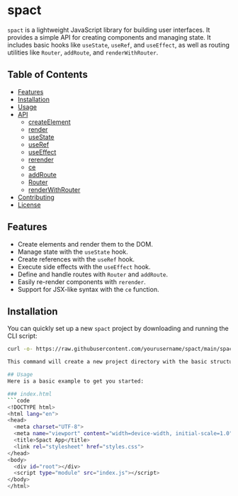 # spact

`spact` is a lightweight JavaScript library for building user interfaces. It provides a simple API for creating components and managing state. It includes basic hooks like `useState`, `useRef`, and `useEffect`, as well as routing utilities like `Router`, `addRoute`, and `renderWithRouter`.

## Table of Contents
- [Features](#features)
- [Installation](#installation)
- [Usage](#usage)
- [API](#api)
  - [createElement](#createelement)
  - [render](#render)
  - [useState](#usestate)
  - [useRef](#useref)
  - [useEffect](#useeffect)
  - [rerender](#rerender)
  - [ce](#ce)
  - [addRoute](#addroute)
  - [Router](#router)
  - [renderWithRouter](#renderwithrouter)
- [Contributing](#contributing)
- [License](#license)

## Features
- Create elements and render them to the DOM.
- Manage state with the `useState` hook.
- Create references with the `useRef` hook.
- Execute side effects with the `useEffect` hook.
- Define and handle routes with `Router` and `addRoute`.
- Easily re-render components with `rerender`.
- Support for JSX-like syntax with the `ce` function.

## Installation
You can quickly set up a new `spact` project by downloading and running the CLI script:

  ```sh
  curl -o- https://raw.githubusercontent.com/yourusername/spact/main/spact-cli.js | node - init my-spact-project

This command will create a new project directory with the basic structure and example files.

## Usage
Here is a basic example to get you started:

### index.html
  ```code
  <!DOCTYPE html>
  <html lang="en">
  <head>
    <meta charset="UTF-8">
    <meta name="viewport" content="width=device-width, initial-scale=1.0">
    <title>Spact App</title>
    <link rel="stylesheet" href="styles.css">
  </head>
  <body>
    <div id="root"></div>
    <script type="module" src="index.js"></script>
  </body>
  </html>

